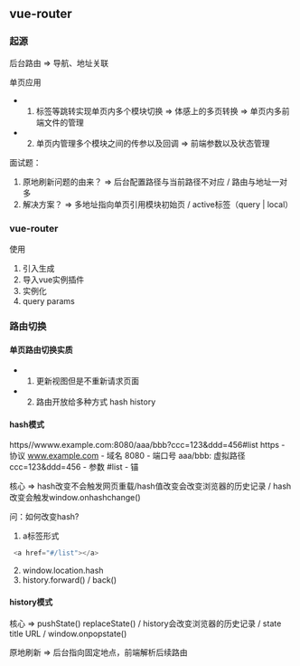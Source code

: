 ##  vue-router
### 起源
后台路由 => 导航、地址关联


单页应用
* 1. 标签等跳转实现单页内多个模块切换 => 体感上的多页转换 => 单页内多前端文件的管理
* 2. 单页内管理多个模块之间的传参以及回调 => 前端参数以及状态管理

面试题：
1. 原地刷新问题的由来？
=> 后台配置路径与当前路径不对应 / 路由与地址一对多
2. 解决方案？
=> 多地址指向单页引用模块初始页 / active标签（query | local）

### vue-router
使用
1. 引入生成
2. 导入vue实例插件
3. 实例化
4. query params

### 路由切换
#### 单页路由切换实质
* 1. 更新视图但是不重新请求页面
* 2. 路由开放给多种方式 hash history

#### hash模式
https//wwww.example.com:8080/aaa/bbb?ccc=123&ddd=456#list
https - 协议
www.example.com - 域名
8080 - 端口号
aaa/bbb: 虚拟路径
ccc=123&ddd=456 - 参数
#list - 锚

核心 => hash改变不会触发网页重载/hash值改变会改变浏览器的历史记录 / hash改变会触发window.onhashchange()

问：如何改变hash?
1. a标签形式
```js
 <a href="#/list"></a>
```
2. window.location.hash
3. history.forward() / back()

#### history模式
核心 => pushState() replaceState() / history会改变浏览器的历史记录 / state title URL / window.onpopstate()

原地刷新 => 后台指向固定地点，前端解析后续路由
